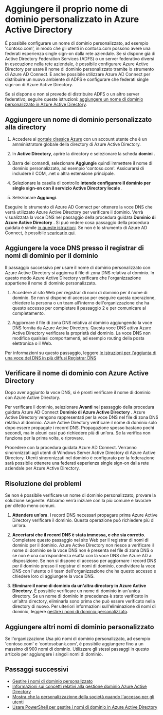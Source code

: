 <properties
    pageTitle="Aggiungere il proprio nome di dominio personalizzato e configurare federati sign-on di Azure Active Directory | Microsoft Azure"
    description="Come aggiungere i nomi di dominio della società di Azure Active Directory e come configurare federati sign-on tra Azure Active Directory e la soluzione federazione locale."
    services="active-directory"
    documentationCenter=""
    authors="jeffsta"
    manager="femila"
    editor=""/>

<tags
    ms.service="active-directory"
    ms.workload="identity"
    ms.tgt_pltfrm="na"
    ms.devlang="na"
    ms.topic="get-started-article"
    ms.date="10/04/2016"
    ms.author="curtand;jeffsta"/>

# <a name="add-your-custom-domain-name-to-azure-active-directory"></a>Aggiungere il proprio nome di dominio personalizzato in Azure Active Directory

È possibile configurare un nome di dominio personalizzato, ad esempio 'contoso.com', in modo che gli utenti in contoso.com possono avere una federati esperienza single sign-on dalla rete aziendale. Se si dispone già di Active Directory Federation Services (ADFS) o un server federativo diversi in esecuzione nella rete aziendale, è possibile configurare Azure Active Directory per usare il nome di dominio personalizzato tramite lo strumento di Azure AD Connect. È anche possibile utilizzare Azure AD Connect per distribuire un nuovo ambiente di ADFS e configurare che federati single sign-on di Azure Active Directory.

Se si dispone e non si prevede di distribuire ADFS o un altro server federativo, seguire queste istruzioni: [aggiungere un nome di dominio personalizzato in Azure Active Directory](active-directory-add-domain.md).

## <a name="add-a-custom-domain-name-to-your-directory"></a>Aggiungere un nome di dominio personalizzato alla directory

1. Accedere al [portale classica Azure](https://manage.windowsazure.com/) con un account utente che è un amministratore globale della directory di Azure Active Directory.

2. In **Active Directory**, aprire la directory e selezionare la scheda **domini** .

3. Barra dei comandi, selezionare **Aggiungi**e quindi immettere il nome di dominio personalizzato, ad esempio 'contoso.com'. Assicurarsi di includere il COM, .net o altra estensione principale.

4. Selezionare la casella di controllo **intende configurare il dominio per single sign-on con il servizio Active Directory locale** .

5. Selezionare **Aggiungi**.

Eseguire lo strumento di Azure AD Connect per ottenere la voce DNS che verrà utilizzato Azure Active Directory per verificare il dominio. Verrà visualizzata la voce DNS nel passaggio della procedura guidata **Dominio di Azure Active Directory** . Si può vedere cosa passaggio della procedura guidata è simile [in queste istruzioni](active-directory-aadconnect-get-started-custom.md#verify-the-azure-ad-domain-selected-for-federation). Se non è lo strumento di Azure AD Connect, è possibile [scaricarlo qui](http://go.microsoft.com/fwlink/?LinkId=615771).

## <a name="add-the-dns-entry-at-the-domain-name-registrar-for-the-domain"></a>Aggiungere la voce DNS presso il registrar di nomi di dominio per il dominio

Il passaggio successivo per usare il nome di dominio personalizzato con Azure Active Directory si aggiorna il file di zona DNS relativa al dominio. In questo modo Azure Active Directory verificare che l'organizzazione appartiene il nome di dominio personalizzato.

1. Accedere al sito Web per registrar di nomi di dominio per il nome di dominio. Se non si dispone di accesso per eseguire questa operazione, chiedere la persona o un team all'interno dell'organizzazione che ha questo accesso per completare il passaggio 2 e per comunicare al completamento.

2. Aggiornare il file di zona DNS relativa al dominio aggiungendo la voce DNS fornita da Azure Active Directory. Questa voce DNS attiva Azure Active Directory verificare la proprietà del dominio. La voce DNS non modifica qualsiasi comportamenti, ad esempio routing della posta elettronica o il Web.

Per informazioni su questo passaggio, leggere [le istruzioni per l'aggiunta di una voce del DNS in più diffusi Registrar DNS](https://support.office.com/article/Create-DNS-records-for-Office-365-when-you-manage-your-DNS-records-b0f3fdca-8a80-4e8e-9ef3-61e8a2a9ab23/)

## <a name="verify-the-domain-name-with-azure-ad"></a>Verificare il nome di dominio con Azure Active Directory

Dopo aver aggiunto la voce DNS, si è pronti verificare il nome di dominio con Azure Active Directory.

Per verificare il dominio, selezionare **Avanti** nel passaggio della procedura guidata Azure AD Connect **Dominio di Azure Active Directory** . Azure Active Directory vengono rappresentati per la voce DNS nel file di zona DNS relativa al dominio. Azure Active Directory verificare il nome di dominio solo dopo essere propagate i record DNS. Propagazione spesso bastano pochi secondi, ma in alcuni casi può richiedere più di un'ora. Se la verifica non funziona per la prima volta, e riprovare.

Procedere con la procedura guidata Azure AD Connect. Verranno sincronizzati agli utenti di Windows Server Active Directory di Azure Active Directory. Utenti sincronizzati nel dominio è configurato per la federazione sarà possibile ottenere una federati esperienza single sign-on dalla rete aziendale per Azure Active Directory.

## <a name="troubleshooting"></a>Risoluzione dei problemi

Se non è possibile verificare un nome di dominio personalizzato, provare la soluzione seguente. Abbiamo verrà iniziare con la più comune e lavorare per difetto meno comuni.

1.  **Attendere un'ora**. I record DNS necessari propagare prima Azure Active Directory verificare il dominio. Questa operazione può richiedere più di un'ora.

2.  **Accertarsi che il record DNS è stata immessa, e che sia corretto**. Completare questo passaggio nel sito Web per il registrar di nomi di dominio per il dominio. Azure Active Directory non riesce a verificare il nome di dominio se la voce DNS non è presenta nel file di zona DNS o se non è una corrispondenza esatta con la voce DNS che Azure AD a disposizione. Se non si dispone di accesso per aggiornare i record DNS per il dominio presso il registrar di nomi di dominio, condividere la voce DNS con l'utente o il team dell'organizzazione che ha questo accesso e chiedere loro di aggiungere la voce DNS.

3.  **Eliminare il nome di dominio da un'altra directory in Azure Active Directory**. È possibile verificare un nome di dominio in un'unica directory. Se un nome di dominio in precedenza è stato verificato in un'altra directory, eliminarla sono prima che può essere verificato nella directory di nuovo. Per ulteriori informazioni sull'eliminazione di nomi di dominio, leggere [gestire i nomi di dominio personalizzato](active-directory-add-manage-domain-names.md).

## <a name="add-more-custom-domain-names"></a>Aggiungere altri nomi di dominio personalizzato

Se l'organizzazione Usa più nomi di dominio personalizzato, ad esempio 'contoso.com' e 'contosobank.com', è possibile aggiungere fino a un massimo di 900 nomi di dominio. Utilizzare gli stessi passaggi in questo articolo per aggiungere i singoli nomi di dominio.

## <a name="next-steps"></a>Passaggi successivi

-   [Gestire i nomi di dominio personalizzato](active-directory-add-manage-domain-names.md)
-   [Informazioni sui concetti relativi alla gestione dominio Azure Active Directory](active-directory-add-domain-concepts.md)
-   [Mostra che la personalizzazione della società quando l'accesso per gli utenti](active-directory-add-company-branding.md)
-   [Usare PowerShell per gestire i nomi di dominio in Azure Active Directory](https://msdn.microsoft.com/library/azure/e1ef403f-3347-4409-8f46-d72dafa116e0#BKMK_ManageDomains)
